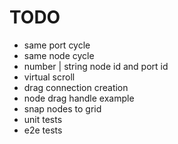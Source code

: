 # TODO

- same port cycle
- same node cycle
- number | string node id and port id
- virtual scroll
- drag connection creation
- node drag handle example
- snap nodes to grid
- unit tests
- e2e tests
